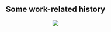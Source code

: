 <h2 align="center">Some work-related history</h2>
<p align="center">
  <a href="https://ash-mcc.github.io/misc/some-work-related-history.html"><img src="some-work-related-history.png"/></a>
</p>